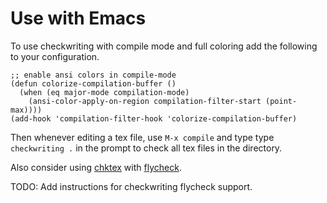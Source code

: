 # Use with Emacs

To use checkwriting with compile mode and full coloring add the
following to your configuration.

```
;; enable ansi colors in compile-mode
(defun colorize-compilation-buffer ()
  (when (eq major-mode compilation-mode)
    (ansi-color-apply-on-region compilation-filter-start (point-max))))
(add-hook 'compilation-filter-hook 'colorize-compilation-buffer)
```

Then whenever editing a tex file, use `M-x compile` and type type
`checkwriting .` in the prompt to check all tex files in the
directory.

Also consider using [chktex](http://www.nongnu.org/chktex/) with
[flycheck](https://github.com/flycheck/flycheck).

TODO: Add instructions for checkwriting flycheck support.
